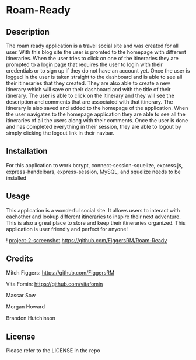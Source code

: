 # Roam-Ready

## Description
   The roam ready application is a travel social site and was created for all user. With this blog site the user is promted to the homepage with different itineraries. When the user tries to click on one of the itineraries they are prompted to a login page that requires the user to login with their credentials or to sign up if they do not have an account yet. Once the user is logged in the user is taken straight to the dashboard and is able to see all their itineraries that they created. They are also able to create a new itinerary which will save on their dashboard and with the title of their itinerary. The user is able to click on the itinerary and they will see the description and comments that are associated with that itinerary. The itinerary is also saved and added to the homepage of the application. When the user navigates to the homepage application they are able to see all the itineraries of all the users along with their comments. Once the user is done and has completed everything in their session, they are able to logout by simply clicking the logout link in their navbar.   


## Installation
 
 For this application to work bcrypt, connect-session-squelize, express.js, express-handelbars, express-session, MySQL, and squelize needs to be installed 

## Usage

This application is a wonderful social site. It allows users to interact with eachother and lookup different itineraries to inspire their next adventure. This is also a great place to store and keep their itineraries organized. This application is user friendly and perfect for anyone! 

! [project-2-screenshot](./public/img/project-2-screenshot.png)
https://github.com/FiggersRM/Roam-Ready

## Credits

Mitch Figgers: https://github.com/FiggersRM

Vita Fomin: https://github.com/vitafomin 

Massar Sow

Morgan Howard

Brandon Hutchinson 


## License

Please refer to the LICENSE in the repo
